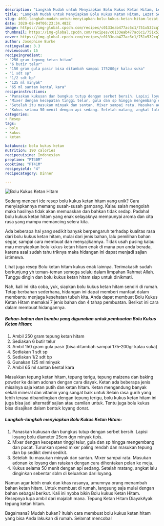 ```yaml
---
description: "Langkah Mudah untuk Menyiapkan Bolu Kukus Ketan Hitam, Lezat Sekali"
title: "Langkah Mudah untuk Menyiapkan Bolu Kukus Ketan Hitam, Lezat Sekali"
slug: 4691-langkah-mudah-untuk-menyiapkan-bolu-kukus-ketan-hitam-lezat-sekali
date: 2020-08-04T06:23:34.483Z
image: https://img-global.cpcdn.com/recipes/c0133eab477ac6c1/751x532cq70/bolu-kukus-ketan-hitam-foto-resep-utama.jpg
thumbnail: https://img-global.cpcdn.com/recipes/c0133eab477ac6c1/751x532cq70/bolu-kukus-ketan-hitam-foto-resep-utama.jpg
cover: https://img-global.cpcdn.com/recipes/c0133eab477ac6c1/751x532cq70/bolu-kukus-ketan-hitam-foto-resep-utama.jpg
author: Josephine Burke
ratingvalue: 3.3
reviewcount: 15
recipeingredient:
- "250 gram tepung ketan hitam"
- "6 butir telur"
- "150 gram gula pasir bisa ditambah sampai 175200gr kalau suka"
- "1 sdt sp"
- "1/2 sdt bp"
- "125 ml minyak"
- "65 ml santan kental kara"
recipeinstructions:
- "Panaskan kukusan dan bungkus tutup dengan serbet bersih. Lapisi loyang bolu diameter 25cm dgn minyak tipis."
- "Mixer dengan kecepatan tinggi telur, gula dan sp hingga mengembang dan pucat. Turunkan speed mixer paling rendah dan masukan tepung dan bp sedikit demi sedikit."
- "Setelah itu masukan minyak dan santan. Mixer sampai rata. Masukan adonan ke loyang dan ratakan dengan cara dihentakan pelan ke meja."
- "Kukus selama 50 menit dengan api sedang. Setelah matang, angkat lalu dinginkan sebentar sblm di keluarkan dari loyang."
categories:
- Resep
tags:
- bolu
- kukus
- ketan

katakunci: bolu kukus ketan 
nutrition: 190 calories
recipecuisine: Indonesian
preptime: "PT40M"
cooktime: "PT41M"
recipeyield: "4"
recipecategory: Dinner

---
```



![Bolu Kukus Ketan Hitam](https://img-global.cpcdn.com/recipes/c0133eab477ac6c1/751x532cq70/bolu-kukus-ketan-hitam-foto-resep-utama.jpg)

Sedang mencari ide resep bolu kukus ketan hitam yang unik? Cara menyiapkannya memang susah-susah gampang. Kalau salah mengolah maka hasilnya tidak akan memuaskan dan bahkan tidak sedap. Padahal bolu kukus ketan hitam yang enak selayaknya mempunyai aroma dan cita rasa yang mampu memancing selera kita.

Ada beberapa hal yang sedikit banyak berpengaruh terhadap kualitas rasa dari bolu kukus ketan hitam, mulai dari jenis bahan, lalu pemilihan bahan segar, sampai cara membuat dan menyajikannya. Tidak usah pusing kalau mau menyiapkan bolu kukus ketan hitam enak di mana pun anda berada, karena asal sudah tahu triknya maka hidangan ini dapat menjadi sajian istimewa.

Lihat juga resep Bolu ketan hitam kukus enak lainnya. Terimakasih sudah berkunjung yh teman-teman semoga selalu dalam limpahan Rahmat Allah. Tunggu dingin dan bolu kukus ketan hitam siap untuk dinikmati.


Nah, kali ini kita coba, yuk, siapkan bolu kukus ketan hitam sendiri di rumah. Tetap berbahan sederhana, hidangan ini dapat memberi manfaat dalam membantu menjaga kesehatan tubuh kita. Anda dapat membuat Bolu Kukus Ketan Hitam memakai 7 jenis bahan dan 4 tahap pembuatan. Berikut ini cara dalam membuat hidangannya.

<!--inarticleads1-->

##### Bahan-bahan dan bumbu yang digunakan untuk pembuatan Bolu Kukus Ketan Hitam:

1. Ambil 250 gram tepung ketan hitam
1. Sediakan 6 butir telur
1. Ambil 150 gram gula pasir (bisa ditambah sampai 175-200gr kalau suka)
1. Sediakan 1 sdt sp
1. Sediakan 1/2 sdt bp
1. Gunakan 125 ml minyak
1. Ambil 65 ml santan kental kara


Masukkan tepung ketan hitam, tepung terigu, tepung maizena dan baking powder ke dalam adonan dengan cara diayak. Ketan ada beberapa jenis misalnya saja ketan putih dan ketan hitam. Ketan mengandung banyak sekali mineral dan vitamin yang sangat baik untuk Selain rasa gurih yang lebih terasa dibandingkan dengan tepung terigu, bolu kukus ketan hitam ini juga bisa jadi alternatif sajian atau camilan untuk. Tentu juga bolu kukus bisa disajikan dalam bentuk loyang donat. 

<!--inarticleads2-->

##### Langkah-langkah menyiapkan Bolu Kukus Ketan Hitam:

1. Panaskan kukusan dan bungkus tutup dengan serbet bersih. Lapisi loyang bolu diameter 25cm dgn minyak tipis.
1. Mixer dengan kecepatan tinggi telur, gula dan sp hingga mengembang dan pucat. Turunkan speed mixer paling rendah dan masukan tepung dan bp sedikit demi sedikit.
1. Setelah itu masukan minyak dan santan. Mixer sampai rata. Masukan adonan ke loyang dan ratakan dengan cara dihentakan pelan ke meja.
1. Kukus selama 50 menit dengan api sedang. Setelah matang, angkat lalu dinginkan sebentar sblm di keluarkan dari loyang.


Namun agar lebih enak dan khas rasanya, umumnya orang menambah bahan ketan hitam. Untuk membuat di rumah, langsung saja mulai dengan bahan sebagai berikut. Kali ini nyoba bikin Bolu kukus Ketan Hitam. Resepnya lupa ambil dari majalah mana. Tepung Ketan Hitam DiayakAyak tepung ketan hitam. 

Bagaimana? Mudah bukan? Itulah cara membuat bolu kukus ketan hitam yang bisa Anda lakukan di rumah. Selamat mencoba!
